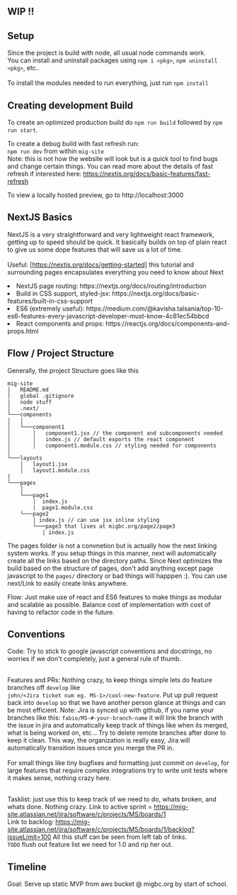 ## WIP !!

## Setup 
Since the project is build with node, all usual node commands work. <br/> You can install and uninstall packages using `npm i <pkg>`, `npm uninstall <pkg>`, etc.. <br /> <br/>
To install the modules needed to run everything, just run `npm install` <br/>

## Creating development Build
To create an optimized production build do `npm run build` followed by `npm run start`.

To create a debug build with fast refresh run: <br/>
`npm run dev`  from within ``mig-site`` <br/> 
Note: this is not how the website will look but is a quick tool to find bugs and change certain things.
You can read more about the details of fast refresh if interested here: https://nextjs.org/docs/basic-features/fast-refresh

To view a locally hosted preview, go to http://localhost:3000 <br/> 

## NextJS Basics
NextJS is a very straightforward and very lightweight react framework, getting up to speed should be quick. It basically builds on top of plain react to give us some dope features that will save us a lot of time. <br/> <br/>
Useful:
[https://nextjs.org/docs/getting-started] this tutorial and surrounding pages encapsulates everything you need to know about Next 
<li> NextJS page routing: https://nextjs.org/docs/routing/introduction
<li> Build in CSS support, styled-jsx: https://nextjs.org/docs/basic-features/built-in-css-support
<li> ES6 (extremely useful): https://medium.com/@kavisha.talsania/top-10-es6-features-every-javascript-developer-must-know-4c81ec54bbcd
<li> React components and props: https://reactjs.org/docs/components-and-props.html 


## Flow / Project Structure 
Generally, the project Structure goes like this
```
mig-site
│   README.md
│   global .gitignore
|   node stuff
│   .next/
└───components
│   │
│   └───component1
│       │   component1.jsx // the component and subcomponents needed
│       │   index.js // default exports the react component 
│       │   component1.module.css // styling needed for components
│   
└───layouts
    │   layout1.jsx
    │   layout1.module.css
|
└───pages
    │  
    └───page1
        │  index.js
        |  page1.module.css
    └───page2
        | index.js // can use jsx inline styling 
        └───page3 that lives at migbc.org/page2/page3
           | index.js
```
The pages folder is not a convnetion but is actually how the next linking system works. If you setup things in this manner, next will automatically create all the links based on the directory paths. Since Next optimizes the build based on the structure of pages, don't add anything except page javascript to the `pages/` directory or bad things will happpen :). You can use next/Link to easily create links anywhere. <div />

Flow: Just make use of react and ES6 features to make things as modular and scalable as possible. Balance cost of implementation with cost of having to refactor code in the future.  

## Conventions
Code: Try to stick to google javascript conventions and docstrings, no worries if we don't completely, just a general rule of thumb. <br/> <br/>

Features and PRs: Nothing crazy, to keep things simple lets do feature branches off `develop` like <br/> `john/<Jira ticket num eg. MS-1>/cool-new-feature`. Put up pull request back into `develop` so that we have another person glance at things and can be most efficient. Note: Jira is synced up with github, if you name your branches like this: `fabio/MS-#-your-branch-name` it will link the branch with the issue in jira and automatically keep track of things like when its merged, what is being worked on, etc... Try to delete remote branches after done to keep it clean. This way, the organization is really easy, Jira will automatically transition issues once you merge the PR in. <br/><br/> For small things like tiny bugfixes and formatting just commit on `develop`, for large features that require complex integrations try to write unit tests where it makes sense, nothing crazy here. <br /> <br />

Tasklist: just use this to keep track of we need to do, whats broken, and whats done. Nothing crazy. Link to active sprint = https://mig-site.atlassian.net/jira/software/c/projects/MS/boards/1
<br/> Link to backlog: https://mig-site.atlassian.net/jira/software/c/projects/MS/boards/1/backlog?issueLimit=100
 All this stuff can be seen from left tab of links. <br/> ``TODO`` flush out feature list we need for 1.0 and rip her out. 
## Timeline
Goal: Serve up static MVP from aws bucket @ migbc.org by start of school.
